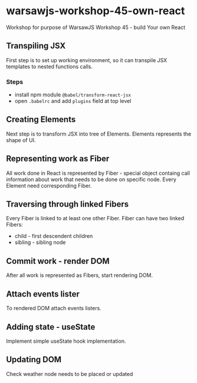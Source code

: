 # warsawjs-workshop-45-own-react
Workshop for purpose of WarsawJS Workshop 45 - build Your own React

## Transpiling JSX

First step is to set up working environment, so it can transpile JSX templates to nested functions calls.

### Steps

* install npm module `@babel/transform-react-jsx`
* open `.babelrc` and add `plugins` field at top level

## Creating Elements

Next step is to transform JSX into tree of Elements.
Elements represents the shape of UI.

## Representing work as Fiber

All work done in React is represented by Fiber - special object containg call information about work that needs to be done on specific node.
Every Element need corresponding Fiber.

## Traversing through linked Fibers

Every Fiber is linked to at least one other Fiber.
Fiber can have two linked Fibers:
* child - first descendent children
* sibling - sibling node

## Commit work - render DOM

After all work is represented as Fibers, start rendering DOM.

## Attach events lister

To rendered DOM attach events listers.

## Adding state - useState

Implement simple useState hook implementation.

## Updating DOM

Check weather node needs to be placed or updated
